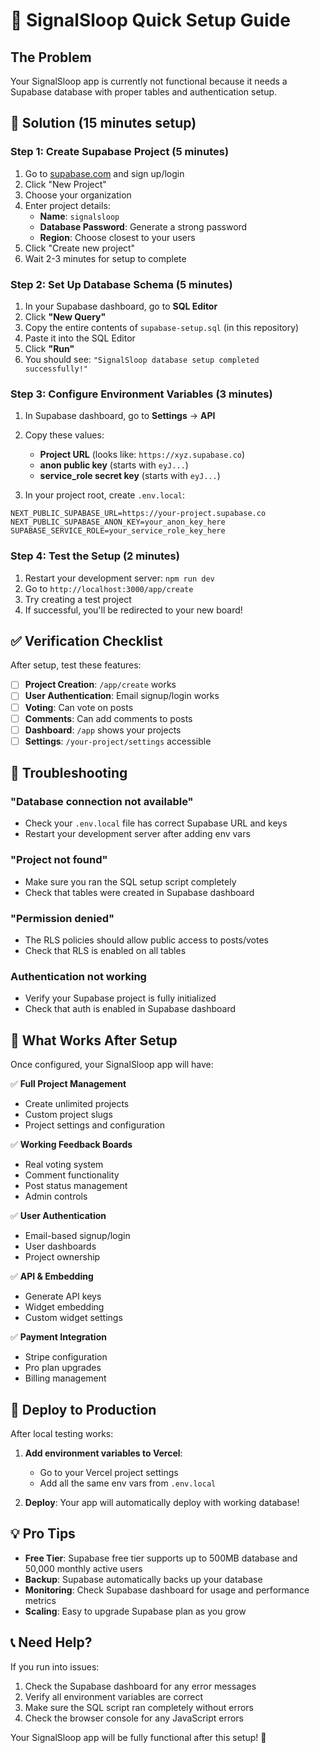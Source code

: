 # 🚀 SignalSloop Quick Setup Guide

## The Problem
Your SignalSloop app is currently not functional because it needs a Supabase database with proper tables and authentication setup.

## 🎯 Solution (15 minutes setup)

### Step 1: Create Supabase Project (5 minutes)
1. Go to [supabase.com](https://supabase.com) and sign up/login
2. Click "New Project"
3. Choose your organization
4. Enter project details:
   - **Name**: `signalsloop`
   - **Database Password**: Generate a strong password
   - **Region**: Choose closest to your users
5. Click "Create new project"
6. Wait 2-3 minutes for setup to complete

### Step 2: Set Up Database Schema (5 minutes)
1. In your Supabase dashboard, go to **SQL Editor**
2. Click **"New Query"**
3. Copy the entire contents of `supabase-setup.sql` (in this repository)
4. Paste it into the SQL Editor
5. Click **"Run"** 
6. You should see: `"SignalSloop database setup completed successfully!"`

### Step 3: Configure Environment Variables (3 minutes)
1. In Supabase dashboard, go to **Settings** → **API**
2. Copy these values:
   - **Project URL** (looks like: `https://xyz.supabase.co`)
   - **anon public key** (starts with `eyJ...`)
   - **service_role secret key** (starts with `eyJ...`)

3. In your project root, create `.env.local`:
```env
NEXT_PUBLIC_SUPABASE_URL=https://your-project.supabase.co
NEXT_PUBLIC_SUPABASE_ANON_KEY=your_anon_key_here
SUPABASE_SERVICE_ROLE=your_service_role_key_here
```

### Step 4: Test the Setup (2 minutes)
1. Restart your development server: `npm run dev`
2. Go to `http://localhost:3000/app/create`
3. Try creating a test project
4. If successful, you'll be redirected to your new board!

## ✅ Verification Checklist

After setup, test these features:

- [ ] **Project Creation**: `/app/create` works
- [ ] **User Authentication**: Email signup/login works  
- [ ] **Voting**: Can vote on posts
- [ ] **Comments**: Can add comments to posts
- [ ] **Dashboard**: `/app` shows your projects
- [ ] **Settings**: `/your-project/settings` accessible

## 🐛 Troubleshooting

### "Database connection not available"
- Check your `.env.local` file has correct Supabase URL and keys
- Restart your development server after adding env vars

### "Project not found" 
- Make sure you ran the SQL setup script completely
- Check that tables were created in Supabase dashboard

### "Permission denied"
- The RLS policies should allow public access to posts/votes
- Check that RLS is enabled on all tables

### Authentication not working
- Verify your Supabase project is fully initialized
- Check that auth is enabled in Supabase dashboard

## 🎉 What Works After Setup

Once configured, your SignalSloop app will have:

✅ **Full Project Management**
- Create unlimited projects
- Custom project slugs
- Project settings and configuration

✅ **Working Feedback Boards**
- Real voting system
- Comment functionality  
- Post status management
- Admin controls

✅ **User Authentication**
- Email-based signup/login
- User dashboards
- Project ownership

✅ **API & Embedding**
- Generate API keys
- Widget embedding
- Custom widget settings

✅ **Payment Integration**
- Stripe configuration
- Pro plan upgrades
- Billing management

## 🚀 Deploy to Production

After local testing works:

1. **Add environment variables to Vercel**:
   - Go to your Vercel project settings
   - Add all the same env vars from `.env.local`

2. **Deploy**: Your app will automatically deploy with working database!

## 💡 Pro Tips

- **Free Tier**: Supabase free tier supports up to 500MB database and 50,000 monthly active users
- **Backup**: Supabase automatically backs up your database
- **Monitoring**: Check Supabase dashboard for usage and performance metrics
- **Scaling**: Easy to upgrade Supabase plan as you grow

## 📞 Need Help?

If you run into issues:
1. Check the Supabase dashboard for any error messages
2. Verify all environment variables are correct
3. Make sure the SQL script ran completely without errors
4. Check the browser console for any JavaScript errors

Your SignalSloop app will be fully functional after this setup! 🎉
